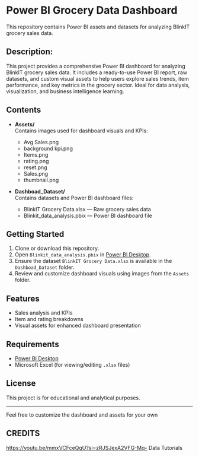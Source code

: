 # Power BI Grocery Data Dashboard

This repository contains Power BI assets and datasets for analyzing BlinkIT grocery sales data.

## Description:
This project provides a comprehensive Power BI dashboard for analyzing BlinkIT grocery sales data. 
It includes a ready-to-use Power BI report, raw datasets, and custom visual assets to help users explore sales trends, item performance, and key metrics in the grocery sector. 
Ideal for data analysis, visualization, and business intelligence learning.

## Contents

- **Assets/**  
  Contains images used for dashboard visuals and KPIs:
  - Avg Sales.png
  - background kpi.png
  - Items.png
  - rating.png
  - reset.png
  - Sales.png
  - thumbnail.png

- **Dashboad_Dataset/**  
  Contains datasets and Power BI dashboard files:
  - BlinkIT Grocery Data.xlsx — Raw grocery sales data
  - Blinkit_data_analysis.pbix — Power BI dashboard file

## Getting Started

1. Clone or download this repository.
2. Open `Blinkit_data_analysis.pbix` in [Power BI Desktop](https://powerbi.microsoft.com/desktop/).
3. Ensure the dataset `BlinkIT Grocery Data.xlsx` is available in the `Dashboad_Dataset` folder.
4. Review and customize dashboard visuals using images from the `Assets` folder.

## Features

- Sales analysis and KPIs
- Item and rating breakdowns
- Visual assets for enhanced dashboard presentation

## Requirements

- [Power BI Desktop](https://powerbi.microsoft.com/desktop/)
- Microsoft Excel (for viewing/editing `.xlsx` files)

## License

This project is for educational and analytical purposes.

---

Feel free to customize the dashboard and assets for your own

## CREDITS
https://youtu.be/mmxVCFceQgU?si=zRJSJexA2VFG-Mq-
Data Tutorials
